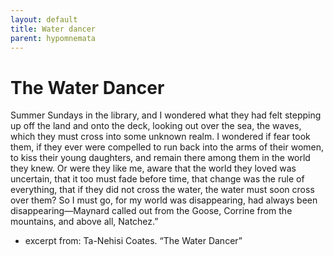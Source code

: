 ```yaml
---
layout: default
title: Water dancer
parent: hypomnemata
---
```

# The Water Dancer

Summer Sundays in the library, and I wondered what they had felt stepping up off the land and onto the deck, looking out over the sea, the waves, which they must cross into some unknown realm. I wondered if fear took them, if they ever were compelled to run back into the arms of their women, to kiss their young daughters, and remain there among them in the world they knew. Or were they like me, aware that the world they loved was uncertain, that it too must fade before time, that change was the rule of everything, that if they did not cross the water, the water must soon cross over them? So I must go, for my world was disappearing, had always been disappearing—Maynard called out from the Goose, Corrine from the mountains, and above all, Natchez.”

- excerpt from: Ta-Nehisi Coates. “The Water Dancer”